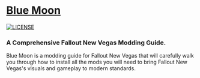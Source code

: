 # [Blue Moon](https://vivanewvegas.moddinglinked.com/)

[![LICENSE](https://img.shields.io/badge/license-MIT-informational.svg)](https://github.com/h5bp/html5-boilerplate/blob/master/LICENSE.txt)

### A Comprehensive Fallout New Vegas Modding Guide.
Blue Moon is a modding guide for Fallout New Vegas that will carefully walk you through how to install all the mods you will need to bring Fallout New Vegas's visuals and gameplay to modern standards.
